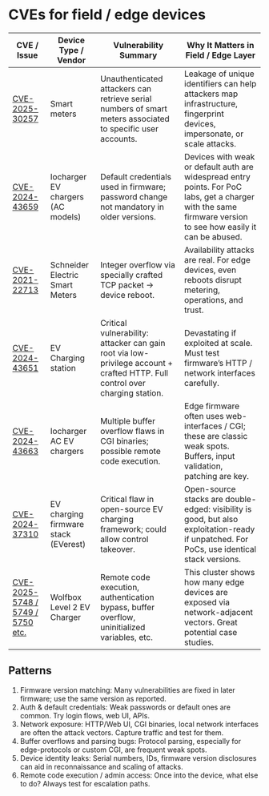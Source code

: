 # CVEs for field / edge devices

| CVE / Issue                                                                                                                                                                                            | Device Type / Vendor                 | Vulnerability Summary                                                                                                        | Why It Matters in Field / Edge Layer                                                                                                                          |
|--------------------------------------------------------------------------------------------------------------------------------------------------------------------------------------------------------|--------------------------------------|------------------------------------------------------------------------------------------------------------------------------|---------------------------------------------------------------------------------------------------------------------------------------------------------------|
| [CVE-2025-30257](https://nvd.nist.gov/vuln/detail/cve-2025-30257)                                                                                                                                      | Smart meters                         | Unauthenticated attackers can retrieve serial numbers of smart meters associated to specific user accounts.                  | Leakage of unique identifiers can help attackers map infrastructure, fingerprint devices, impersonate, or scale attacks.                                      |
| [CVE-2024-43659](https://nvd.nist.gov/vuln/detail/CVE-2024-43659)                                                                                                                                      | Iocharger EV chargers (AC models)    | Default credentials used in firmware; password change not mandatory in older versions.                                       | Devices with weak or default auth are widespread entry points. For PoC labs, get a charger with the same firmware version to see how easily it can be abused. |
| [CVE-2021-22713](https://claroty.com/team82/disclosure-dashboard/cve-2021-22713)                                                                                                                       | Schneider Electric Smart Meters      | Integer overflow via specially crafted TCP packet → device reboot.                                                           | Availability attacks are real. For edge devices, even reboots disrupt metering, operations, and trust.                                                        |
| [CVE-2024-43651](https://nvd.nist.gov/vuln/detail/CVE-2024-43651)                                                                                                                                      | EV Charging station                  | Critical vulnerability: attacker can gain root via low-privilege account + crafted HTTP. Full control over charging station. | Devastating if exploited at scale. Must test firmware’s HTTP / network interfaces carefully.                                                                  |
| [CVE-2024-43663](https://www.tenable.com/cve/CVE-2024-43663)                                                                                                                                           | Iocharger AC EV chargers             | Multiple buffer overflow flaws in CGI binaries; possible remote code execution.                                              | Edge firmware often uses web-interfaces / CGI; these are classic weak spots. Buffers, input validation, patching are key.                                     |
| [CVE-2024-37310](https://plaxidityx.com/blog/automotive-cyber-security/ev-cyber-security-plaxidityx-discovers-critical-vulnerability-in-everest-open-source-ev-charging-firmware-stack-cve-2024-37310) | EV charging firmware stack (EVerest) | Critical flaw in open-source EV charging framework; could allow control takeover.                                            | Open-source stacks are double-edged: visibility is good, but also exploitation-ready if unpatched. For PoCs, use identical stack versions.                    |
| [CVE-2025-5748 / 5749 / 5750 etc.](https://app.opencve.io/cve/?product=level_2_ev_charger_firmware&vendor=wolfbox)                                                                                     | Wolfbox Level 2 EV Charger           | Remote code execution, authentication bypass, buffer overflow, uninitialized variables, etc.                                 | This cluster shows how many edge devices are exposed via network-adjacent vectors. Great potential case studies.                                              |

## Patterns

1. Firmware version matching: Many vulnerabilities are fixed in later firmware; use the same version as reported.
2. Auth & default credentials: Weak passwords or default ones are common. Try login flows, web UI, APIs.
3. Network exposure: HTTP/Web UI, CGI binaries, local network interfaces are often the attack vectors. Capture traffic and test for them.
4. Buffer overflows and parsing bugs: Protocol parsing, especially for edge-protocols or custom CGI, are frequent weak spots.
5. Device identity leaks: Serial numbers, IDs, firmware version disclosures can aid in reconnaissance and scaling of attacks.
6. Remote code execution / admin access: Once into the device, what else to do? Always test for escalation paths.
